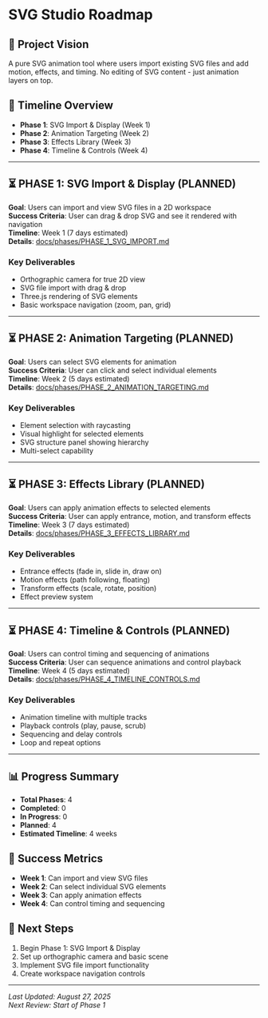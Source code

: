 # SVG Studio Roadmap

## 🎯 Project Vision
A pure SVG animation tool where users import existing SVG files and add motion, effects, and timing. No editing of SVG content - just animation layers on top.

## 📅 Timeline Overview
- **Phase 1**: SVG Import & Display (Week 1)
- **Phase 2**: Animation Targeting (Week 2)  
- **Phase 3**: Effects Library (Week 3)
- **Phase 4**: Timeline & Controls (Week 4)

---

## ⏳ PHASE 1: SVG Import & Display (PLANNED)
**Goal**: Users can import and view SVG files in a 2D workspace  
**Success Criteria**: User can drag & drop SVG and see it rendered with navigation  
**Timeline**: Week 1 (7 days estimated)  
**Details**: [docs/phases/PHASE_1_SVG_IMPORT.md](phases/PHASE_1_SVG_IMPORT.md)

### Key Deliverables
- Orthographic camera for true 2D view
- SVG file import with drag & drop
- Three.js rendering of SVG elements
- Basic workspace navigation (zoom, pan, grid)

---

## ⏳ PHASE 2: Animation Targeting (PLANNED)
**Goal**: Users can select SVG elements for animation  
**Success Criteria**: User can click and select individual elements  
**Timeline**: Week 2 (5 days estimated)  
**Details**: [docs/phases/PHASE_2_ANIMATION_TARGETING.md](phases/PHASE_2_ANIMATION_TARGETING.md)

### Key Deliverables
- Element selection with raycasting
- Visual highlight for selected elements
- SVG structure panel showing hierarchy
- Multi-select capability

---

## ⏳ PHASE 3: Effects Library (PLANNED)
**Goal**: Users can apply animation effects to selected elements  
**Success Criteria**: User can apply entrance, motion, and transform effects  
**Timeline**: Week 3 (7 days estimated)  
**Details**: [docs/phases/PHASE_3_EFFECTS_LIBRARY.md](phases/PHASE_3_EFFECTS_LIBRARY.md)

### Key Deliverables
- Entrance effects (fade in, slide in, draw on)
- Motion effects (path following, floating)
- Transform effects (scale, rotate, position)
- Effect preview system

---

## ⏳ PHASE 4: Timeline & Controls (PLANNED)
**Goal**: Users can control timing and sequencing of animations  
**Success Criteria**: User can sequence animations and control playback  
**Timeline**: Week 4 (5 days estimated)  
**Details**: [docs/phases/PHASE_4_TIMELINE_CONTROLS.md](phases/PHASE_4_TIMELINE_CONTROLS.md)

### Key Deliverables
- Animation timeline with multiple tracks
- Playback controls (play, pause, scrub)
- Sequencing and delay controls
- Loop and repeat options

---

## 📊 Progress Summary
- **Total Phases**: 4
- **Completed**: 0
- **In Progress**: 0
- **Planned**: 4
- **Estimated Timeline**: 4 weeks

## 🎯 Success Metrics
- **Week 1**: Can import and view SVG files
- **Week 2**: Can select individual SVG elements
- **Week 3**: Can apply animation effects
- **Week 4**: Can control timing and sequencing

## 🔄 Next Steps
1. Begin Phase 1: SVG Import & Display
2. Set up orthographic camera and basic scene
3. Implement SVG file import functionality
4. Create workspace navigation controls

---

*Last Updated: August 27, 2025*  
*Next Review: Start of Phase 1*
